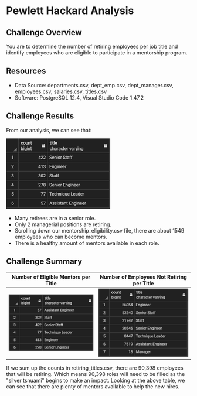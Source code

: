 # Pewlett Hackard Analysis

## Challenge Overview
You are to determine the number of retiring employees per job title and identify employees who are eligible to participate in a mentorship program.

## Resources
- Data Source: departments.csv, dept_emp.csv, dept_manager.csv, employees.csv, salaries.csv, titles.csv
- Software: PostgreSQL 12.4, Visual Studio Code 1.47.2

## Challenge Results
From our analysis, we can see that:

![retiring_titles](Data/Challenge/resources/retiring_titles.png)
- Many retirees are in a senior role.
- Only 2 managerial positions are retiring.
- Scrolling down our mentorship_eligibility.csv file, there are about 1549 employees who can become mentors.
- There is a healthy amount of mentors available in each role.

## Challenge Summary

Number of Eligible Mentors per Title | Number of Employees Not Retiring per Title
:-----------------------------------:|:------------------------------------------:
![mentors_titles](Data/Challenge/resources/mentors_titles.png) | ![not_retiring_titles](Data/Challenge/resources/not_retiring_titles.png)

If we sum up the counts in retiring_titles.csv, there are 90,398 employees that will be retiring. Which means 90,398 roles will need to be filled as the "silver tsnuami" begins to make an impact. Looking at the above table, we can see that there are plenty of mentors available to help the new hires.

